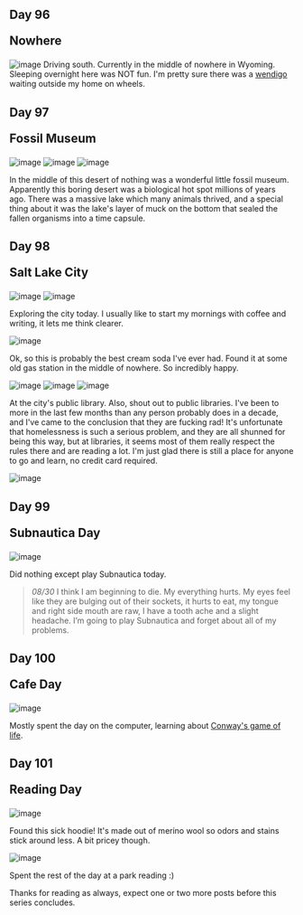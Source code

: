 ## Day 96 <p class="inline text-gray-700 ">Nowhere</p>

![image](/img/trips/west-coast-2024/0827-2.jpg)
Driving south. Currently in the middle of nowhere in Wyoming. Sleeping overnight here was NOT fun. I'm pretty sure there was a [wendigo](https://wikipedia.org/wiki/wendigo) waiting outside my home on wheels.

## Day 97 <p class="inline text-gray-700 ">Fossil Museum</p>

![image](/img/trips/west-coast-2024/0828-1.jpg)
![image](/img/trips/west-coast-2024/0828-2.jpg)
![image](/img/trips/west-coast-2024/0828-3.jpg)

In the middle of this desert of nothing was a wonderful little fossil museum. Apparently this boring desert was a biological hot spot millions of years ago. There was a massive lake which many animals thrived, and a special thing about it was the lake's layer of muck on the bottom that sealed the fallen organisms into a time capsule.

## Day 98 <p class="inline text-gray-700 ">Salt Lake City</p>

![image](/img/trips/west-coast-2024/0828-4.jpg)
![image](/img/trips/west-coast-2024/0829-1.jpg)

Exploring the city today. I usually like to start my mornings with coffee and writing, it lets me think clearer.

![image](/img/trips/west-coast-2024/0829-2.jpg)

Ok, so this is probably the best cream soda I've ever had. Found it at some old gas station in the middle of nowhere. So incredibly happy.

![image](/img/trips/west-coast-2024/0829-3.jpg)
![image](/img/trips/west-coast-2024/0829-4.jpg)
![image](/img/trips/west-coast-2024/0829-5.jpg)

At the city's public library. Also, shout out to public libraries. I've been to more in the last few months than any person probably does in a decade, and I've came to the conclusion that they are fucking rad! It's unfortunate that homelessness is such a serious problem, and they are all shunned for being this way, but at libraries, it seems most of them really respect the rules there and are reading a lot. I'm just glad there is still a place for anyone to go and learn, no credit card required.

![image](/img/trips/west-coast-2024/0829-6.jpg)

## Day 99 <p class="inline text-gray-700 ">Subnautica Day</p>

![image](/img/trips/west-coast-2024/0830-1.jpg)

Did nothing except play Subnautica today.

> _08/30_
> I think I am beginning to die. My everything hurts. My eyes feel like they are bulging out of their sockets, it hurts to eat, my tongue and right side mouth are raw, I have a tooth ache and a slight headache.
> I’m going to play Subnautica and forget about all of my problems.

## Day 100 <p class="inline text-gray-700 ">Cafe Day</p>

![image](/img/trips/west-coast-2024/0830-2.jpg)

Mostly spent the day on the computer, learning about [Conway's game of life](https://en.wikipedia.org/wiki/Conway%27s_Game_of_Life).

## Day 101 <p class="inline text-gray-700 ">Reading Day</p>

![image](/img/trips/west-coast-2024/0901-1.jpg)

Found this sick hoodie! It's made out of merino wool so odors and stains stick around less. A bit pricey though.

![image](/img/trips/west-coast-2024/0901-2.jpg)

Spent the rest of the day at a park reading :)

Thanks for reading as always, expect one or two more posts before this series concludes.
